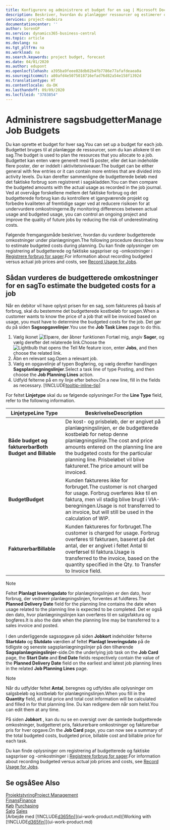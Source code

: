 ```yaml
---
title: Konfigurere og administrere et budget for en sag | Microsoft Docs
description: Beskriver, hvordan du planlægger ressourcer og estimerer og styrer omkostningerne for et projekt ved at oprette et budget for hver sag.
services: project-madeira
documentationcenter: ''
author: SorenGP
ms.service: dynamics365-business-central
ms.topic: article
ms.devlang: na
ms.tgt_pltfrm: na
ms.workload: na
ms.search.keywords: project budget, forecast
ms.date: 04/01/2020
ms.author: edupont
ms.openlocfilehash: a395ba9feee028db02b4fb7786e77afafdeaea0a
ms.sourcegitcommit: a80afd4e5075018716efad76d82a54e158f1392d
ms.translationtype: HT
ms.contentlocale: da-DK
ms.lasthandoff: 09/09/2020
ms.locfileid: "3783854"
---
```

# <a name="manage-job-budgets"></a><span data-ttu-id="836b3-103">Administrere sagsbudgetter</span><span class="sxs-lookup"><span data-stu-id="836b3-103">Manage Job Budgets</span></span>
<span data-ttu-id="836b3-104">Du kan oprette et budget for hver sag.</span><span class="sxs-lookup"><span data-stu-id="836b3-104">You can set up a budget for each job.</span></span> <span data-ttu-id="836b3-105">Budgettet bruges til at planlægge de ressourcer, som du kan allokere til en sag.</span><span class="sxs-lookup"><span data-stu-id="836b3-105">The budget is used to plan the resources that you allocate to a job.</span></span> <span data-ttu-id="836b3-106">Budgettet kan enten være generelt med få poster, eller det kan indeholde flere poster, der er inddelt i aktivitetsniveauer.</span><span class="sxs-lookup"><span data-stu-id="836b3-106">The budget can be either general with few entries or it can contain more entries that are divided into activity levels.</span></span> <span data-ttu-id="836b3-107">Du kan derefter sammenligne de budgetterede beløb med det faktiske forbrug som registreret i sagskladden.</span><span class="sxs-lookup"><span data-stu-id="836b3-107">You can then compare the budgeted amounts with the actual usage as recorded in the job journal.</span></span> <span data-ttu-id="836b3-108">Ved at overvåge forskellene mellem det faktiske forbrug og det budgetterede forbrug kan du kontrollere et igangværende projekt og forbedre kvaliteten af fremtidige sager ved at reducere risikoen for at undervurdere omkostningerne.</span><span class="sxs-lookup"><span data-stu-id="836b3-108">By monitoring differences between actual usage and budgeted usage, you can control an ongoing project and improve the quality of future jobs by reducing the risk of underestimating costs.</span></span>

<span data-ttu-id="836b3-109">Følgende fremgangsmåde beskriver, hvordan du vurderer budgetterede omkostninger under planlægningen.</span><span class="sxs-lookup"><span data-stu-id="836b3-109">The following procedure describes how to estimate budgeted costs during planning.</span></span> <span data-ttu-id="836b3-110">Du kan finde oplysninger om registrering af budgetterede og faktiske sagspriser og -omkostninger i [Registrere forbrug for sager](projects-how-record-job-usage.md).</span><span class="sxs-lookup"><span data-stu-id="836b3-110">For information about recording budgeted versus actual job prices and costs, see [Record Usage for Jobs](projects-how-record-job-usage.md).</span></span>  

## <a name="to-estimate-the-budgeted-costs-for-a-job"></a><a name="JobBudgetCosts"></a> <span data-ttu-id="836b3-111">Sådan vurderes de budgetterede omkostninger for en sag</span><span class="sxs-lookup"><span data-stu-id="836b3-111">To estimate the budgeted costs for a job</span></span>
<span data-ttu-id="836b3-112">Når en debitor vil have oplyst prisen for en sag, som faktureres på basis af forbrug, skal du bestemme det budgetterede kostbeløb for sagen.</span><span class="sxs-lookup"><span data-stu-id="836b3-112">When a customer wants to know the price of a job that will be invoiced based on usage, you must have to determine the budgeted costs for the job.</span></span> <span data-ttu-id="836b3-113">Det gør du på siden **Sagsopgavelinjer**.</span><span class="sxs-lookup"><span data-stu-id="836b3-113">You use the **Job Task Lines** page to do this.</span></span>

1. <span data-ttu-id="836b3-114">Vælg ikonet ![Elpære, der åbner funktionen Fortæl mig](media/ui-search/search_small.png "Fortæl mig, hvad du vil foretage dig"), angiv **Sager**, og vælg derefter det relaterede link.</span><span class="sxs-lookup"><span data-stu-id="836b3-114">Choose the ![Lightbulb that opens the Tell Me feature](media/ui-search/search_small.png "Tell me what you want to do") icon, enter **Jobs**, and then choose the related link.</span></span>  
2. <span data-ttu-id="836b3-115">Åbn en relevant sag.</span><span class="sxs-lookup"><span data-stu-id="836b3-115">Open a relevant job.</span></span>
3. <span data-ttu-id="836b3-116">Vælg en opgavelinje af typen Bogføring, og vælg derefter handlingen **Sagsplanlægningslinjer**.</span><span class="sxs-lookup"><span data-stu-id="836b3-116">Select a task line of type Posting, and then choose the **Job Planning Lines** action.</span></span>
4. <span data-ttu-id="836b3-117">Udfyld felterne på en ny linje efter behov.</span><span class="sxs-lookup"><span data-stu-id="836b3-117">On a new line, fill in the fields as necessary.</span></span> [!INCLUDE[tooltip-inline-tip](includes/tooltip-inline-tip_md.md)]   

<span data-ttu-id="836b3-118">For feltet **Linjetype** skal du se følgende oplysninger.</span><span class="sxs-lookup"><span data-stu-id="836b3-118">For the **Line Type** field, refer to the following information.</span></span>  

| <span data-ttu-id="836b3-119">Linjetype</span><span class="sxs-lookup"><span data-stu-id="836b3-119">Line Type</span></span> | <span data-ttu-id="836b3-120">Beskrivelse</span><span class="sxs-lookup"><span data-stu-id="836b3-120">Description</span></span> |
| --- | --- |
| <span data-ttu-id="836b3-121">**Både budget og fakturerbar**</span><span class="sxs-lookup"><span data-stu-id="836b3-121">**Both Budget and Billable**</span></span> |<span data-ttu-id="836b3-122">De kost- og prisbeløb, der er angivet på planlægningslinjen, er de budgetterede kostbeløb for netop denne planlægningslinje.</span><span class="sxs-lookup"><span data-stu-id="836b3-122">The cost and price amounts entered on the planning line are the budgeted costs for the particular planning line.</span></span> <span data-ttu-id="836b3-123">Prisbeløbet vil blive faktureret.</span><span class="sxs-lookup"><span data-stu-id="836b3-123">The price amount will be invoiced.</span></span> |
| <span data-ttu-id="836b3-124">**Budget**</span><span class="sxs-lookup"><span data-stu-id="836b3-124">**Budget**</span></span> |<span data-ttu-id="836b3-125">Kunden faktureres ikke for forbruget.</span><span class="sxs-lookup"><span data-stu-id="836b3-125">The customer is not charged for usage.</span></span> <span data-ttu-id="836b3-126">Forbrug overføres ikke til en faktura, men vil stadig blive brugt i VIA-beregningen.</span><span class="sxs-lookup"><span data-stu-id="836b3-126">Usage is not transferred to an invoice, but will still be used in the calculation of WIP.</span></span> |
| <span data-ttu-id="836b3-127">**Fakturerbar**</span><span class="sxs-lookup"><span data-stu-id="836b3-127">**Billable**</span></span> |<span data-ttu-id="836b3-128">Kunden faktureres for forbruget.</span><span class="sxs-lookup"><span data-stu-id="836b3-128">The customer is charged for usage.</span></span> <span data-ttu-id="836b3-129">Forbrug overføres til fakturaen, baseret på det antal, der er angivet i feltet Antal til overførsel til faktura.</span><span class="sxs-lookup"><span data-stu-id="836b3-129">Usage is transferred to the invoice, based on the quantity specified in the Qty. to Transfer to Invoice field.</span></span> |

> [!NOTE]  
> <span data-ttu-id="836b3-130">Feltet **Planlagt leveringsdato** for planlægningslinjen er den dato, hvor forbrug, der vedrører planlægningslinjen, forventes at fuldføres.</span><span class="sxs-lookup"><span data-stu-id="836b3-130">The **Planned Delivery Date** field for the planning line contains the date when usage related to the planning line is expected to be completed.</span></span> <span data-ttu-id="836b3-131">Det er også den dato, hvor planlægningslinjen kan overføres til en salgsfaktura og bogføres.</span><span class="sxs-lookup"><span data-stu-id="836b3-131">It is also the date when the planning line may be transferred to a sales invoice and posted.</span></span> <br /><br /> <span data-ttu-id="836b3-132">I den underliggende sagsopgave på siden **Jobkort** indeholder felterne **Startdato** og **Slutdato** værdien af feltet **Planlagt leveringsdato** på de tidligste og seneste sagsplanlægningslinjer på den tilhørende **Sagsplanlægningslinjer**-side.</span><span class="sxs-lookup"><span data-stu-id="836b3-132">On the underlying job task on the **Job Card** page, the **Start Date** and **End Date** fields respectively contain the value of the **Planned Delivery Date** field on the earliest and latest job planning lines in the related **Job Planning Lines** page.</span></span>

> [!NOTE]  
>   <span data-ttu-id="836b3-133">Når du udfylder feltet **Antal**, beregnes og udfyldes alle oplysninger om salgsbeløb og kostbeløb for planlægningslinjen.</span><span class="sxs-lookup"><span data-stu-id="836b3-133">When you fill in the **Quantity** field, all total price and total cost information will be calculated and filled in for that planning line.</span></span> <span data-ttu-id="836b3-134">Du kan redigere dem når som helst.</span><span class="sxs-lookup"><span data-stu-id="836b3-134">You can edit them at any time.</span></span>

<span data-ttu-id="836b3-135">På siden **Jobkort** , kan du nu se en oversigt over de samlede budgetterede omkostninger, budgetteret pris, fakturerbare omkostninger og fakturerbar pris for hver opgave.</span><span class="sxs-lookup"><span data-stu-id="836b3-135">On the **Job Card** page, you can now see a summary of the total budgeted costs, budgeted price, billable cost and billable price for each task.</span></span>

<span data-ttu-id="836b3-136">Du kan finde oplysninger om registrering af budgetterede og faktiske sagspriser og -omkostninger i [Registrere forbrug for sager](projects-how-record-job-usage.md).</span><span class="sxs-lookup"><span data-stu-id="836b3-136">For information about recording budgeted versus actual job prices and costs, see [Record Usage for Jobs](projects-how-record-job-usage.md).</span></span>

## <a name="see-also"></a><span data-ttu-id="836b3-137">Se også</span><span class="sxs-lookup"><span data-stu-id="836b3-137">See Also</span></span>
[<span data-ttu-id="836b3-138">Projektstyring</span><span class="sxs-lookup"><span data-stu-id="836b3-138">Project Management</span></span>](projects-manage-projects.md)  
[<span data-ttu-id="836b3-139">Finans</span><span class="sxs-lookup"><span data-stu-id="836b3-139">Finance</span></span>](finance.md)  
<span data-ttu-id="836b3-140">[Køb](purchasing-manage-purchasing.md)       </span><span class="sxs-lookup"><span data-stu-id="836b3-140">[Purchasing](purchasing-manage-purchasing.md)       </span></span>  
<span data-ttu-id="836b3-141">[Salg](sales-manage-sales.md)    </span><span class="sxs-lookup"><span data-stu-id="836b3-141">[Sales](sales-manage-sales.md)    </span></span>  
<span data-ttu-id="836b3-142">[Arbejde med [!INCLUDE[d365fin](includes/d365fin_md.md)]](ui-work-product.md)</span><span class="sxs-lookup"><span data-stu-id="836b3-142">[Working with [!INCLUDE[d365fin](includes/d365fin_md.md)]](ui-work-product.md)</span></span>  
